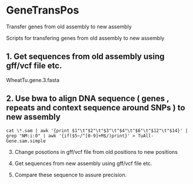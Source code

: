 
# GeneTransPos
Transfer genes from old assembly to new assembly 

Scripts for transfering genes from old assembly to new assembly 

## 1. Get sequences from old assembly using gff/vcf file etc.
WheatTu.gene.3.fasta

## 2. Use bwa to align DNA sequence ( genes , repeats and context sequence around SNPs ) to new assembly
```
cat \*.sam | awk '{print $1"\t"$2"\t"$3"\t"$4"\t"$6"\t"$12"\t"$14}' | grep "NM:i:0" | awk '{if($5~/^[0-9]+M$/)print}' > TuAll-Gene.sam.simple
```

3. Change posotions in gff/vcf file from old positions to new positions

4. Get sequences from new assembly using gff/vcf file etc.

5. Compare these sequence to assure precision.

